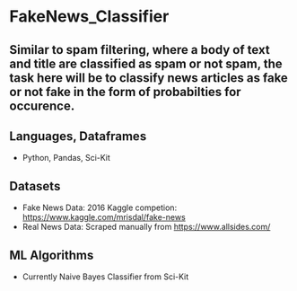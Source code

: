 # FakeNews_Classifier

## Similar to spam filtering, where a body of text and title are classified as spam or not spam, the task here will be to classify news articles as fake or not fake in the form of probabilties for occurence.

## Languages, Dataframes
* Python, Pandas, Sci-Kit

## Datasets
* Fake News Data:  2016 Kaggle competion:  https://www.kaggle.com/mrisdal/fake-news
* Real News Data:  Scraped manually from https://www.allsides.com/

## ML Algorithms
* Currently Naive Bayes Classifier from Sci-Kit